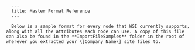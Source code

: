 
      ---
      title: Master Format Reference
      ---

      Below is a sample format for every node that WSI currently supports, along with all the attributes each node can use. A copy of this file can also be found in the **ImportFileSamples** folder in the root of wherever you extracted your \[Company Name\] site files to.
      